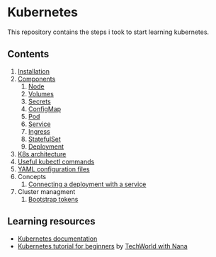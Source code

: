 # Kubernetes

This repository contains the steps i took to start learning kubernetes.

## Contents

1. [Installation](./installation.md)
2. [Components](./components/)
   1. [Node](./components/node.md)
   2. [Volumes](./components/volumes.md)
   3. [Secrets](./components/secrets.md)
   4. [ConfigMap](./components/config-map.md)
   5. [Pod](./components/pod.md)
   6. [Service](./components/service.md)
   7. [Ingress](./components/ingress.md)
   8. [StatefulSet](./components/stateful-set.md)
   9. [Deployment](./components/deployment.md)
3. [K8s architecture](./architecture.md)
4. [Useful kubectl commands](./kubectl.md)
5. [YAML configuration files](./yaml-configuration-files.md)
6. Concepts
   1. [Connecting a deployment with a service](./concepts/connecting-deployment-with-service.md)
7. Cluster managment
   1. [Bootstrap tokens](./cluster-management/bootstrap-tokens.md)

## Learning resources

* [Kubernetes documentation](https://kubernetes.io/docs/home/)
* [Kubernetes tutorial for beginners](https://www.youtube.com/watch?v=X48VuDVv0do) by [TechWorld with Nana](https://www.youtube.com/channel/UCdngmbVKX1Tgre699-XLlUA)